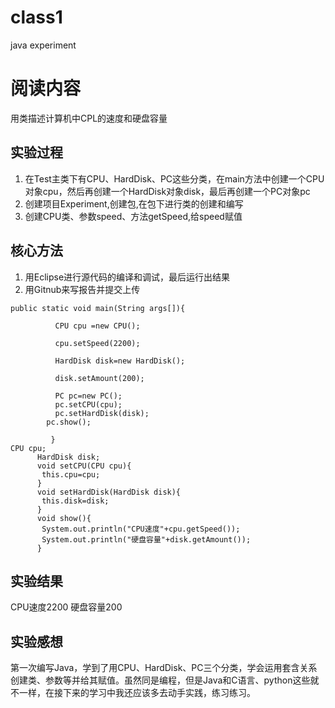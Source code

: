 # class1
java  experiment

# 阅读内容
用类描述计算机中CPL的速度和硬盘容量

## 实验过程
1. 在Test主类下有CPU、HardDisk、PC这些分类，在main方法中创建一个CPU对象cpu，然后再创建一个HardDisk对象disk，最后再创建一个PC对象pc
2. 创建项目Experiment,创建包,在包下进行类的创建和编写
3. 创建CPU类、参数speed、方法getSpeed,给speed赋值

## 核心方法
1. 用Eclipse进行源代码的编译和调试，最后运行出结果
2. 用Gitnub来写报告并提交上传

```
public static void main(String args[]){
		  
		  CPU cpu =new CPU();
		  
		  cpu.setSpeed(2200);
		  
		  HardDisk disk=new HardDisk();
		  
		  disk.setAmount(200);
		  
		  PC pc=new PC();
		  pc.setCPU(cpu);
		  pc.setHardDisk(disk);
		pc.show();
		  
		 }
CPU cpu;
	  HardDisk disk;
	  void setCPU(CPU cpu){
	   this.cpu=cpu;
	  }
	  void setHardDisk(HardDisk disk){
	   this.disk=disk; 
	  }
	  void show(){
	   System.out.println("CPU速度"+cpu.getSpeed());
	   System.out.println("硬盘容量"+disk.getAmount());
	  }
```

## 实验结果
CPU速度2200
硬盘容量200

## 实验感想
第一次编写Java，学到了用CPU、HardDisk、PC三个分类，学会运用套含关系创建类、参数等并给其赋值。虽然同是编程，但是Java和C语言、python这些就不一样，在接下来的学习中我还应该多去动手实践，练习练习。
